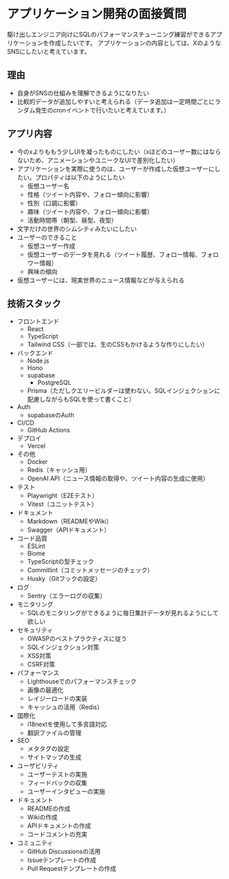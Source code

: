 # アプリケーション開発の面接質問
駆け出しエンジニア向けにSQLのパフォーマンスチューニング練習ができるアプリケーションを作成したいです。
アプリケーションの内容としては、XのようなSNSにしたいと考えています。

## 理由
- 自身がSNSの仕組みを理解できるようになりたい
- 比較的データが追加しやすいと考えられる（データ追加は一定時間ごとにランダム発生のcronイベントで行いたいと考えています。）

## アプリ内容
- 今のxよりももう少しUIを凝ったものにしたい（xほどのユーザー数にはならないため、アニメーションやユニークなUIで差別化したい）
- アプリケーションを実際に使うのは、ユーザーが作成した仮想ユーザーにしたい。プロパティは以下のようにしたい
    - 仮想ユーザー名
    - 性格（ツイート内容や、フォロー傾向に影響）
    - 性別（口調に影響）
    - 趣味（ツイート内容や、フォロー傾向に影響）
    - 活動時間帯（朝型、昼型、夜型）
- 文字だけの世界のシムシティみたいにしたい
- ユーザーのできること
    - 仮想ユーザー作成
    - 仮想ユーザーのデータを見れる（ツイート履歴、フォロー情報、フォロワー情報）
    - 興味の傾向
- 仮想ユーザーには、現実世界のニュース情報などが与えられる

## 技術スタック
- フロントエンド
    - React
    - TypeScript
    - Tailwind CSS（一部では、生のCSSもかけるような作りにしたい）
- バックエンド
    - Node.js
    - Hono
    - supabase
        - PostgreSQL
    - Prisma（ただしクエリービルダーは使わない。SQLインジェクションに配慮しながらもSQLを使って書くこと）
- Auth
    - supabaseのAuth
- CI/CD
    - GitHub Actions
- デプロイ
    - Vercel
- その他
    - Docker
    - Redis（キャッシュ用）
    - OpenAI API（ニュース情報の取得や、ツイート内容の生成に使用）
- テスト
    - Playwright（E2Eテスト）
    - Vitest（ユニットテスト）
- ドキュメント
    - Markdown（READMEやWiki）
    - Swagger（APIドキュメント）
- コード品質
    - ESLint
    - Biome
    - TypeScriptの型チェック
    - Commitlint（コミットメッセージのチェック）
    - Husky（Gitフックの設定）
- ログ
    - Sentry（エラーログの収集）
- モニタリング
    - SQLのモニタリングができるように毎日集計データが見れるようにして欲しい
- セキュリティ
    - OWASPのベストプラクティスに従う
    - SQLインジェクション対策
    - XSS対策
    - CSRF対策
- パフォーマンス
    - Lighthouseでのパフォーマンスチェック
    - 画像の最適化
    - レイジーロードの実装
    - キャッシュの活用（Redis）
- 国際化
    - i18nextを使用して多言語対応
    - 翻訳ファイルの管理
- SEO
    - メタタグの設定
    - サイトマップの生成
- ユーザビリティ
    - ユーザーテストの実施
    - フィードバックの収集
    - ユーザーインタビューの実施
- ドキュメント
    - READMEの作成
    - Wikiの作成
    - APIドキュメントの作成
    - コードコメントの充実
- コミュニティ
    - GitHub Discussionsの活用
    - Issueテンプレートの作成
    - Pull Requestテンプレートの作成

